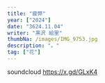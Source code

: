 ```yaml
---
title: "疲弊"
year: ["2024"]
date: "3624.11.04"
writer: "黒沢 絵里"
thumbNa: /images/IMG_9753.jpg
description: "。"
tag: ["花"]
---
```


soundcloud
<https://x.gd/GLxK4>

<!--
「コメントなんでしてくれないんですか」

「だったら実装してくださいよ」





![Alt text](/images/IMG_9785.jpg)
カッコいい

さやかかわいい

                          


![Alt text](/images/IMG_9811.jpg)



![Alt text](/images/IMG_9790.jpg)

![Alt text](/images/IMG_9757.jpg)


![Alt text](/images/023-2.jpg)

ヘッダーからコメントしてください。本日もお疲れ様です。-->